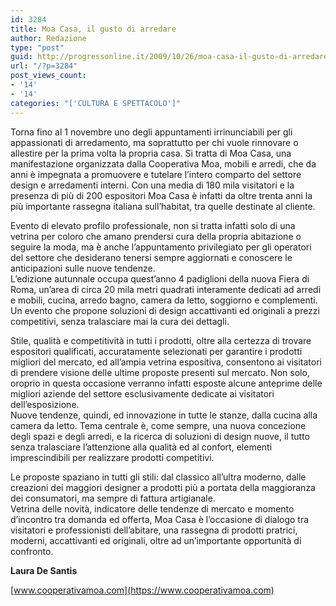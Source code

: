 ```yaml
---
id: 3284
title: Moa Casa, il gusto di arredare
author: Redazione
type: "post"
guid: http://progressonline.it/2009/10/26/moa-casa-il-gusto-di-arredare/
url: "/?p=3284"
post_views_count:
- '14'
- '14'
categories: "['CULTURA E SPETTACOLO']"
---
```


Torna fino al 1 novembre uno degli appuntamenti irrinunciabili per gli appassionati di arredamento, ma soprattutto per chi vuole rinnovare o allestire per la prima volta la propria casa. Si tratta di Moa Casa, una manifestazione organizzata dalla Cooperativa Moa, mobili e arredi, che da anni è impegnata a promuovere e tutelare l’intero comparto del settore design e arredamenti interni. Con una media di 180 mila visitatori e la presenza di più di 200 espositori Moa Casa è infatti da oltre trenta anni la più importante rassegna italiana sull’habitat, tra quelle destinate al cliente.

Evento di elevato profilo professionale, non si tratta infatti solo di una vetrina per coloro che amano prendersi cura della propria abitazione o seguire la moda, ma è anche l’appuntamento privilegiato per gli operatori del settore che desiderano tenersi sempre aggiornati e conoscere le anticipazioni sulle nuove tendenze.  
L’edizione autunnale occupa quest’anno 4 padiglioni della nuova Fiera di Roma, un’area di circa 20 mila metri quadrati interamente dedicati ad arredi e mobili, cucina, arredo bagno, camera da letto, soggiorno e complementi. Un evento che propone soluzioni di design accattivanti ed originali a prezzi competitivi, senza tralasciare mai la cura dei dettagli.

Stile, qualità e competitività in tutti i prodotti, oltre alla certezza di trovare espositori qualificati, accuratamente selezionati per garantire i prodotti migliori del mercato, ed all’ampia vetrina espositiva, consentono ai visitatori di prendere visione delle ultime proposte presenti sul mercato. Non solo, oroprio in questa occasione verranno infatti esposte alcune anteprime delle migliori aziende del settore esclusivamente dedicate ai visitatori dell’esposizione.  
Nuove tendenze, quindi, ed innovazione in tutte le stanze, dalla cucina alla camera da letto. Tema centrale è, come sempre, una nuova concezione degli spazi e degli arredi, e la ricerca di soluzioni di design nuove, il tutto senza tralasciare l’attenzione alla qualità ed al confort, elementi imprescindibili per realizzare prodotti competitivi.

Le proposte spaziano in tutti gli stili: dal classico all’ultra moderno, dalle creazioni dei maggiori designer a prodotti più a portata della maggioranza dei consumatori, ma sempre di fattura artigianale.  
Vetrina delle novità, indicatore delle tendenze di mercato e momento d’incontro tra domanda ed offerta, Moa Casa è l’occasione di dialogo tra visitatori e professionisti dell’abitare, una rassegna di prodotti pratrici, moderni, accattivanti ed originali, oltre ad un’importante opportunità di confronto.

**Laura De Santis**

[www.cooperativamoa.com](https://www.cooperativamoa.com)